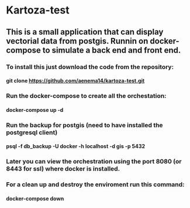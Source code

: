 # Kartoza-test 
## This is a small application that can display vectorial data from postgis. Runnin on docker-compose to simulate a back end and front end. 
### To install this just download the code from the repository:
#### git clone https://github.com/aenema14/kartoza-test.git
### Run the docker-compose to create all the orchestation: 
#### docker-compose up -d
### Run the backup for postgis (need to have installed the postgresql client)
#### psql -f db_backup -U docker -h localhost -d gis -p 5432
### Later you can view the orchestration using the port 8080 (or 8443 for ssl) where docker is installed.
### For a clean up and destroy the enviroment run this command:
#### docker-compose down
